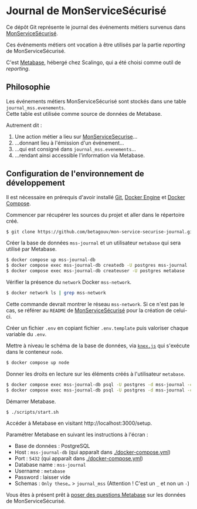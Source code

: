 # Journal de MonServiceSécurisé

Ce dépôt Git représente le journal des événements métiers 
survenus dans [MonServiceSécurisé](https://github.com/betagouv/mon-service-securise).

Ces événements métiers ont vocation à être utilisés par la 
partie _reporting_ de MonServiceSécurisé.

C'est [Metabase](https://www.metabase.com/), hébergé chez Scalingo, qui a été choisi 
comme outil de _reporting_.

## Philosophie

Les événements métiers MonServiceSécurisé sont stockés dans une table `journal_mss.evenements`.  
Cette table est utilisée comme source de données de Metabase. 

Autrement dit : 
 1. Une action métier a lieu sur [MonServiceSecurise](https://monservicesecurise.beta.gouv.fr)…
 2. …donnant lieu à l'émission d'un événement…
 3. …qui est consigné dans `journal_mss.evenements`…
 4. …rendant ainsi accessible l'information via Metabase.

## Configuration de l'environnement de développement

Il est nécessaire en prérequis d'avoir installé [Git](https://git-scm.com/),
[Docker Engine](https://docs.docker.com/get-docker/) et [Docker Compose](https://docs.docker.com/compose/install/).

Commencer par récupérer les sources du projet et aller dans le répertoire créé.

```sh
$ git clone https://github.com/betagouv/mon-service-securise-journal.git && cd mon-service-securise-journal
```

Créer la base de données `mss-journal` et un utilisateur `metabase` 
qui sera utilisé par Metabase.

```sh
$ docker compose up mss-journal-db
$ docker compose exec mss-journal-db createdb -U postgres mss-journal
$ docker compose exec mss-journal-db createuser -U postgres metabase
```

Vérifier la présence du `network` Docker `mss-network`.

```sh
$ docker network ls | grep mss-network
```

Cette commande devrait montrer le réseau `mss-network`. Si ce n'est pas le cas, se référer au `README` de
[MonServiceSécurisé](https://github.com/betagouv/mon-service-securise) pour la création de celui-ci.

Créer un fichier `.env` en copiant fichier `.env.template` puis valoriser chaque variable du `.env`.

Mettre à niveau le schéma de la base de données, via [`knex.js`](https://knexjs.org/) qui s'exécute dans le conteneur `node`.

```sh
$ docker compose up node
```

Donner les droits en lecture sur les éléments créés à l'utilisateur `metabase`.

```sh
$ docker compose exec mss-journal-db psql -U postgres -d mss-journal -c 'GRANT USAGE ON SCHEMA journal_mss TO metabase;'
$ docker compose exec mss-journal-db psql -U postgres -d mss-journal -c 'GRANT SELECT ON ALL TABLES IN SCHEMA journal_mss TO metabase;'
```


Démarrer Metabase.

```sh
$ ./scripts/start.sh
```

Accéder à Metabase en visitant http://localhost:3000/setup.  

Paramétrer Metabase en suivant les instructions à l'écran :
 - Base de données : PostgreSQL
 - Host : `mss-journal-db` (qui apparaît dans [./docker-compose.yml](./docker-compose.yml))
 - Port : `5432` (qui apparaît dans [./docker-compose.yml](./docker-compose.yml))
 - Database name : `mss-journal`
 - Username : `metabase`
 - Password : laisser vide
 - Schemas : `Only these…` > `journal_mss` (Attention ! C'est un `_`  et non un `-`)

Vous êtes à présent prêt à [poser des questions Metabase](https://www.metabase.com/docs/latest/questions/start) sur les 
données de MonServiceSécurisé.
